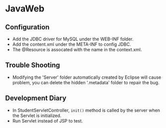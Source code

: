 # JavaWeb
## Configuration
- Add the JDBC driver for MySQL under the WEB-INF folder.
- Add the content.xml under the META-INF to config JDBC.
- The @Resource is assocated with the name in the context.xml.

## Trouble Shooting
- Modifying the 'Server' folder automatically created by Eclipse will cause problem, you can delete the hidden '.metadata' folder to repair the bug.

## Development Diary
- In StudentServletController, ```init()``` method is called by the server when the Servlet is initialized. 
- Run Servlet instead of JSP to test.

